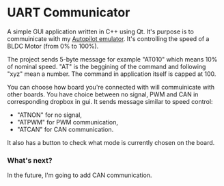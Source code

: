 # UART Communicator

A simple GUI application written in C++ using Qt. It's purpose is to commuinicate with my [Autopilot emulator](https://github.com/alaziuk/Autopilot-emulator). It's controlling the speed of a BLDC Motor (from 0% to 100%).

The project sends 5-byte message for example "AT010" which means 10% of nominal speed. "AT" is the beggining of the command and following "xyz" mean a number. The command in application itself is capped at 100.

You can choose how board you're connected with will commuinicate with other boards. You have choice between no signal, PWM and CAN in corresponding dropbox in gui. It sends message similar to speed control:
- "ATNON" for no signal,
- "ATPWM" for PWM communication,
- "ATCAN" for CAN communication.

It also has a button to check what mode is currently chosen on the board.

### What's next?

In the future, I'm going to add CAN communication.
